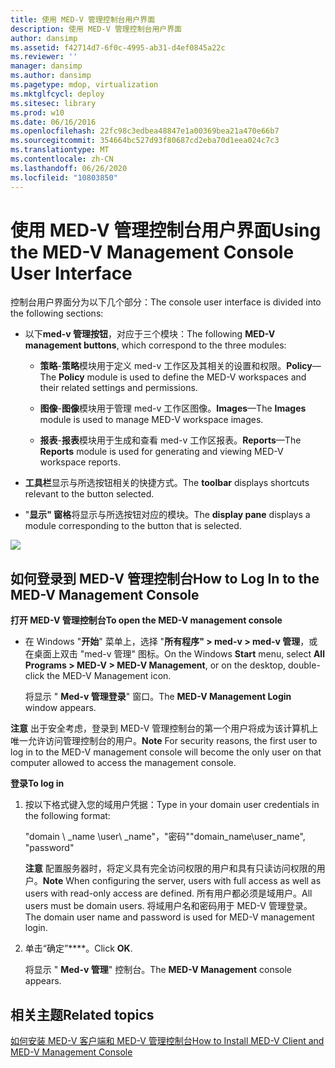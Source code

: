 ```yaml
---
title: 使用 MED-V 管理控制台用户界面
description: 使用 MED-V 管理控制台用户界面
author: dansimp
ms.assetid: f42714d7-6f0c-4995-ab31-d4ef0845a22c
ms.reviewer: ''
manager: dansimp
ms.author: dansimp
ms.pagetype: mdop, virtualization
ms.mktglfcycl: deploy
ms.sitesec: library
ms.prod: w10
ms.date: 06/16/2016
ms.openlocfilehash: 22fc98c3edbea48847e1a00369bea21a470e66b7
ms.sourcegitcommit: 354664bc527d93f80687cd2eba70d1eea024c7c3
ms.translationtype: MT
ms.contentlocale: zh-CN
ms.lasthandoff: 06/26/2020
ms.locfileid: "10803850"
---
```

# <span data-ttu-id="423e0-103">使用 MED-V 管理控制台用户界面</span><span class="sxs-lookup"><span data-stu-id="423e0-103">Using the MED-V Management Console User Interface</span></span>


<span data-ttu-id="423e0-104">控制台用户界面分为以下几个部分：</span><span class="sxs-lookup"><span data-stu-id="423e0-104">The console user interface is divided into the following sections:</span></span>

-   <span data-ttu-id="423e0-105">以下**med-v 管理按钮**，对应于三个模块：</span><span class="sxs-lookup"><span data-stu-id="423e0-105">The following **MED-V management buttons**, which correspond to the three modules:</span></span>

    -   <span data-ttu-id="423e0-106">**策略**-**策略**模块用于定义 med-v 工作区及其相关的设置和权限。</span><span class="sxs-lookup"><span data-stu-id="423e0-106">**Policy**—The **Policy** module is used to define the MED-V workspaces and their related settings and permissions.</span></span>

    -   <span data-ttu-id="423e0-107">**图像**-**图像**模块用于管理 med-v 工作区图像。</span><span class="sxs-lookup"><span data-stu-id="423e0-107">**Images**—The **Images** module is used to manage MED-V workspace images.</span></span>

    -   <span data-ttu-id="423e0-108">**报表**-**报表**模块用于生成和查看 med-v 工作区报表。</span><span class="sxs-lookup"><span data-stu-id="423e0-108">**Reports**—The **Reports** module is used for generating and viewing MED-V workspace reports.</span></span>

-   <span data-ttu-id="423e0-109">**工具栏**显示与所选按钮相关的快捷方式。</span><span class="sxs-lookup"><span data-stu-id="423e0-109">The **toolbar** displays shortcuts relevant to the button selected.</span></span>

-   <span data-ttu-id="423e0-110">"**显示" 窗格**将显示与所选按钮对应的模块。</span><span class="sxs-lookup"><span data-stu-id="423e0-110">The **display pane** displays a module corresponding to the button that is selected.</span></span>

![](images/medv-ui-console-general.gif)

## <span data-ttu-id="423e0-111">如何登录到 MED-V 管理控制台</span><span class="sxs-lookup"><span data-stu-id="423e0-111">How to Log In to the MED-V Management Console</span></span>


**<span data-ttu-id="423e0-112">打开 MED-V 管理控制台</span><span class="sxs-lookup"><span data-stu-id="423e0-112">To open the MED-V management console</span></span>**

-   <span data-ttu-id="423e0-113">在 Windows "**开始**" 菜单上，选择 "**所有程序" &gt; med-v &gt; med-v 管理**，或在桌面上双击 "med-v 管理" 图标。</span><span class="sxs-lookup"><span data-stu-id="423e0-113">On the Windows **Start** menu, select **All Programs &gt; MED-V &gt; MED-V Management**, or on the desktop, double-click the MED-V Management icon.</span></span>

    <span data-ttu-id="423e0-114">将显示 " **Med-v 管理登录**" 窗口。</span><span class="sxs-lookup"><span data-stu-id="423e0-114">The **MED-V Management Login** window appears.</span></span>

<span data-ttu-id="423e0-115">**注意** 出于安全考虑，登录到 MED-V 管理控制台的第一个用户将成为该计算机上唯一允许访问管理控制台的用户。</span><span class="sxs-lookup"><span data-stu-id="423e0-115">**Note** For security reasons, the first user to log in to the MED-V management console will become the only user on that computer allowed to access the management console.</span></span>

 

**<span data-ttu-id="423e0-116">登录</span><span class="sxs-lookup"><span data-stu-id="423e0-116">To log in</span></span>**

1.  <span data-ttu-id="423e0-117">按以下格式键入您的域用户凭据：</span><span class="sxs-lookup"><span data-stu-id="423e0-117">Type in your domain user credentials in the following format:</span></span>

    <span data-ttu-id="423e0-118">"domain \ _name \\user\ _name"，"密码"</span><span class="sxs-lookup"><span data-stu-id="423e0-118">"domain\_name\\user\_name", "password"</span></span>

    <span data-ttu-id="423e0-119">**注意** 配置服务器时，将定义具有完全访问权限的用户和具有只读访问权限的用户。</span><span class="sxs-lookup"><span data-stu-id="423e0-119">**Note** When configuring the server, users with full access as well as users with read-only access are defined.</span></span> <span data-ttu-id="423e0-120">所有用户都必须是域用户。</span><span class="sxs-lookup"><span data-stu-id="423e0-120">All users must be domain users.</span></span> <span data-ttu-id="423e0-121">将域用户名和密码用于 MED-V 管理登录。</span><span class="sxs-lookup"><span data-stu-id="423e0-121">The domain user name and password is used for MED-V management login.</span></span>

     

2.  <span data-ttu-id="423e0-122">单击“确定”\*\*\*\*。</span><span class="sxs-lookup"><span data-stu-id="423e0-122">Click **OK**.</span></span>

    <span data-ttu-id="423e0-123">将显示 " **Med-v 管理**" 控制台。</span><span class="sxs-lookup"><span data-stu-id="423e0-123">The **MED-V Management** console appears.</span></span>

## <span data-ttu-id="423e0-124">相关主题</span><span class="sxs-lookup"><span data-stu-id="423e0-124">Related topics</span></span>


[<span data-ttu-id="423e0-125">如何安装 MED-V 客户端和 MED-V 管理控制台</span><span class="sxs-lookup"><span data-stu-id="423e0-125">How to Install MED-V Client and MED-V Management Console</span></span>](how-to-install-med-v-client-and-med-v-management-console.md)

 

 





